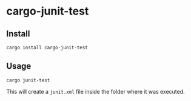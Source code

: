 # cargo-junit-test #
## Install ##
```
cargo install cargo-junit-test
```

## Usage ##
```
cargo junit-test
```
This will create a `junit.xml` file inside the folder where it was executed.
